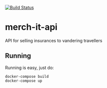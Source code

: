 [![Build Status](https://semaphoreci.com/api/v1/insurance-fraud/merch-it-api/branches/master/shields_badge.svg)](https://semaphoreci.com/insurance-fraud/merch-it-api)

# merch-it-api

API for selling insurances to vandering travellers

## Running

Running is easy, just do:

```
docker-compose build
docker-compose up
```
